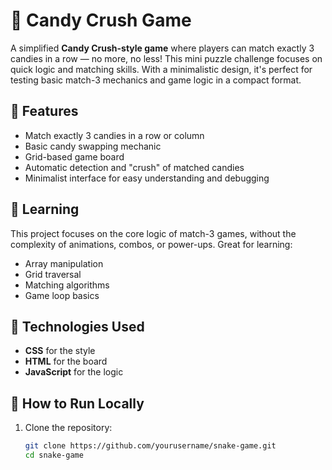 # 🍬 Candy Crush Game
A simplified **Candy Crush-style game** where players can match exactly 3 candies in a row — no more, no less! 
This mini puzzle challenge focuses on quick logic and matching skills. With a minimalistic design, it's perfect for testing basic match-3 mechanics and game logic in a compact format.

## 🎀 Features
- Match exactly 3 candies in a row or column
- Basic candy swapping mechanic
- Grid-based game board
- Automatic detection and "crush" of matched candies
- Minimalist interface for easy understanding and debugging

## 🎀 Learning
This project focuses on the core logic of match-3 games, without the complexity of animations, combos, or power-ups. Great for learning:
- Array manipulation
- Grid traversal
- Matching algorithms
- Game loop basics

## 🎀 Technologies Used
- **CSS** for the style
- **HTML** for the board
- **JavaScript** for the logic

## 🎀 How to Run Locally

1. Clone the repository:
   ```bash
   git clone https://github.com/yourusername/snake-game.git
   cd snake-game
